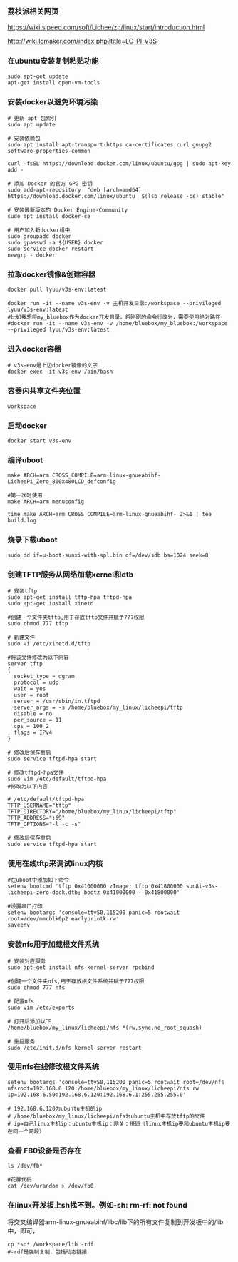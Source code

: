 ### 荔枝派相关网页

https://wiki.sipeed.com/soft/Lichee/zh/linux/start/introduction.html

http://wiki.lcmaker.com/index.php?title=LC-PI-V3S



### 在ubuntu安装复制粘贴功能

```
sudo apt-get update
apt-get install open-vm-tools
```



### 安装docker以避免环境污染

```
# 更新 apt 包索引
sudo apt update

# 安装依赖包
sudo apt install apt-transport-https ca-certificates curl gnupg2 software-properties-common

curl -fsSL https://download.docker.com/linux/ubuntu/gpg | sudo apt-key add -

# 添加 Docker 的官方 GPG 密钥
sudo add-apt-repository  "deb [arch=amd64] https://download.docker.com/linux/ubuntu  $(lsb_release -cs) stable"

# 安装最新版本的 Docker Engine-Community
sudo apt install docker-ce

# 用户加入新docker组中
sudo groupadd docker
sudo gpasswd -a ${USER} docker
sudo service docker restart
newgrp - docker
```



### 拉取docker镜像&创建容器

```
docker pull lyuu/v3s-env:latest

docker run -it --name v3s-env -v 主机开发目录:/workspace --privileged lyuu/v3s-env:latest
#比如我想将my_bluebox作为docker开发目录，将刚刚的命令行改为，需要使用绝对路径
#docker run -it --name v3s-env -v /home/bluebox/my_bluebox:/workspace --privileged lyuu/v3s-env:latest
```



### 进入docker容器

```
# v3s-env是上边docker镜像的文字
docker exec -it v3s-env /bin/bash
```



### 容器内共享文件夹位置

```
workspace
```



### 启动docker

```
docker start v3s-env
```



### 编译uboot

```none
make ARCH=arm CROSS_COMPILE=arm-linux-gnueabihf- LicheePi_Zero_800x480LCD_defconfig

#第一次时使用
make ARCH=arm menuconfig

time make ARCH=arm CROSS_COMPILE=arm-linux-gnueabihf- 2>&1 | tee build.log
```



### 烧录下载uboot

```
sudo dd if=u-boot-sunxi-with-spl.bin of=/dev/sdb bs=1024 seek=8
```



### 创建TFTP服务从网络加载kernel和dtb

```
# 安装tftp
sudo apt-get install tftp-hpa tftpd-hpa
sudo apt-get install xinetd

#创建一个文件夹tftp,用于存放tftp文件并赋予777权限
sudo chmod 777 tftp

# 新建文件
sudo vi /etc/xinetd.d/tftp

#将该文件修改为以下内容
server tftp
{
  socket_type = dgram
  protocol = udp
  wait = yes
  user = root  
  server = /usr/sbin/in.tftpd
  server_args = -s /home/bluebox/my_linux/licheepi/tftp
  disable = no
  per_source = 11
  cps = 100 2
  flags = IPv4
}

# 修改后保存重启
sudo service tftpd-hpa start

# 修改tftpd-hpa文件
sudo vim /etc/default/tftpd-hpa
#修改为以下内容

# /etc/default/tftpd-hpa
TFTP_USERNAME="tftp"
TFTP_DIRECTORY="/home/bluebox/my_linux/licheepi/tftp"
TFTP_ADDRESS=":69"
TFTP_OPTIONS="-l -c -s"

# 修改后保存重启
sudo service tftpd-hpa start
```



### 使用在线tftp来调试linux内核

```
#在uboot中添加如下命令
setenv bootcmd 'tftp 0x41000000 zImage; tftp 0x41800000 sun8i-v3s-licheepi-zero-dock.dtb; bootz 0x41000000 - 0x41800000'

#设置串口打印
setenv bootargs 'console=ttyS0,115200 panic=5 rootwait root=/dev/mmcblk0p2 earlyprintk rw'
saveenv
```



### 安装nfs用于加载根文件系统

```
# 安装对应服务
sudo apt-get install nfs-kernel-server rpcbind

#创建一个文件夹nfs,用于存放根文件系统并赋予777权限
sudo chmod 777 nfs

# 配置nfs
sudo vim /etc/exports

# 打开后添加以下
/home/bluebox/my_linux/licheepi/nfs *(rw,sync,no_root_squash)

# 重启服务
sudo /etc/init.d/nfs-kernel-server restart
```



### 使用nfs在线修改根文件系统

```
setenv bootargs 'console=ttyS0,115200 panic=5 rootwait root=/dev/nfs nfsroot=192.168.6.120:/home/bluebox/my_linux/licheepi/nfs rw ip=192.168.6.50:192.168.6.120:192.168.6.1:255.255.255.0'

# 192.168.6.120为ubuntu主机的ip
# /home/bluebox/my_linux/licheepi/nfs为ubuntu主机中存放tftp的文件
# ip=自己linux主机ip：ubuntu主机ip：网关：掩码（linux主机ip要和ubuntu主机ip要在同一个网段）
```



### 查看 FB0设备是否存在

```
ls /dev/fb*

#花屏代码
cat /dev/urandom > /dev/fb0
```





### 在linux开发板上sh找不到。例如-sh: rm-rf: not found

将交叉编译器arm-linux-gnueabihf/libc/lib下的所有文件复制到开发板中的/lib中，即可，

```
cp *so* /workspace/lib -rdf
#-rdf是强制复制，包括动态链接
```

